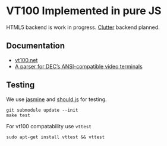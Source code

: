 # VT100 Implemented in pure JS

HTML5 backend is work in progress.
[Clutter](http://clutter-project.org) backend planned.

## Documentation

- [vt100.net](http://vt100.net/)
- [A parser for DEC’s ANSI-compatible video terminals](http://vt100.net/emu/dec_ansi_parser)

## Testing

We use [jasmine](http://pivotal.github.com/jasmine/) and [should.js](http://github.com/visionmedia/should.js) for testing.

    git submodule update --init
    make test

For vt100 compatability use `vttest`

    sudo apt-get install vttest && vttest

